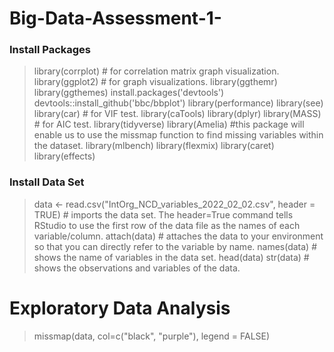 # Big-Data-Assessment-1-

### Install Packages 
>library(corrplot) # for correlation matrix graph visualization.
>library(ggplot2) # for graph visualizations. 
>library(ggthemr)
>library(ggthemes)
>install.packages('devtools')
>devtools::install_github('bbc/bbplot')
>library(performance)
>library(see)
>library(car) # for VIF test.
>library(caTools)
>library(dplyr)
>library(MASS) # for AIC test.
>library(tidyverse)
>library(Amelia) #this package will enable us to use the missmap function to find missing variables within the dataset.
>library(mlbench)
>library(flexmix)
>library(caret)
>library(effects)

### Install Data Set 
>data <- read.csv("IntOrg_NCD_variables_2022_02_02.csv", header = TRUE) # imports the data set. The header=True command tells RStudio to use the first row of the data file as the names of each variable/column. 
>attach(data) # attaches the data to your environment so that you can directly refer to the variable by name.
>names(data) # shows the name of variables in the data set.
>head(data)
>str(data) # shows the observations and variables of the data.

# Exploratory Data Analysis

>missmap(data, col=c("black", "purple"), legend = FALSE)
